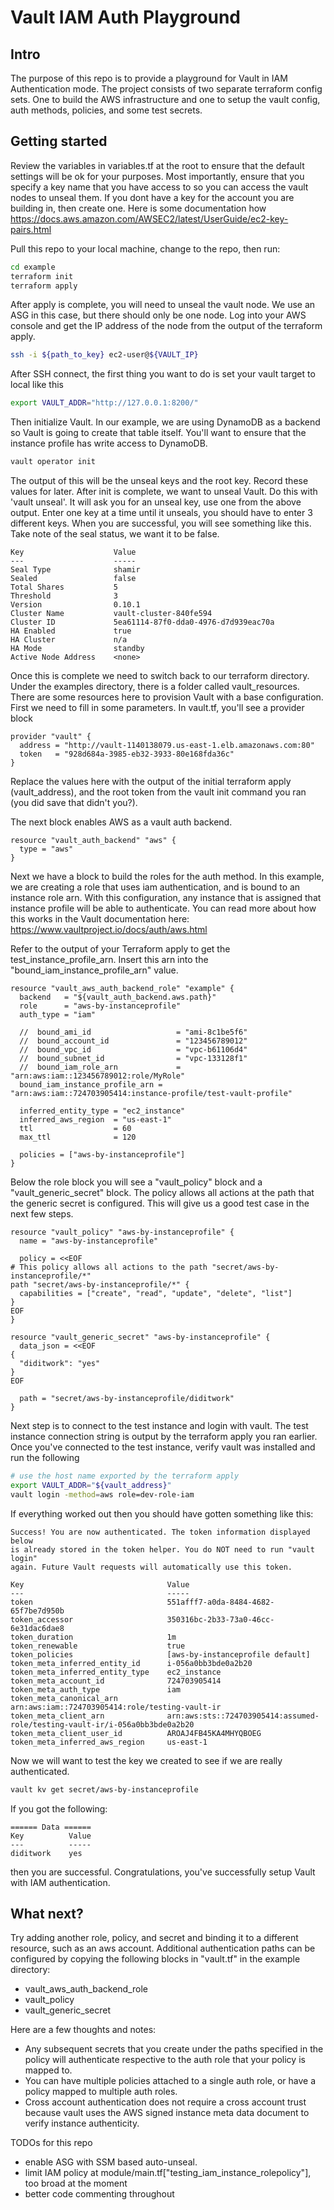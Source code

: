 # Vault IAM Auth Playground

## Intro

The purpose of this repo is to provide a playground for Vault in IAM Authentication mode.  The project consists of 
two separate terraform config sets.  One to build the AWS infrastructure and one to setup the vault config, auth methods,
policies, and some test secrets.

## Getting started

Review the variables in variables.tf at the root to ensure that the default settings will be ok for your purposes.
Most importantly, ensure that you specify a key name that you have access to so you can access the vault nodes to unseal
them.  If you dont have a key for the account you are building in, then create one.  Here is some documentation how
https://docs.aws.amazon.com/AWSEC2/latest/UserGuide/ec2-key-pairs.html

Pull this repo to your local machine, change to the repo, then run:

```bash
cd example
terraform init
terraform apply
``` 

After apply is complete, you will need to unseal the vault node.  We use an ASG in this case, but there should only be 
one node. Log into your AWS console and get the IP address of the node from the output of the 
terraform apply.  

```bash
ssh -i ${path_to_key} ec2-user@${VAULT_IP}
```

After SSH connect, the first thing you want to do is set your vault target to local like this

```bash
export VAULT_ADDR="http://127.0.0.1:8200/"
```

Then initialize Vault.  In our example, we are using DynamoDB as a backend so Vault is going to create that table itself. 
You'll want to ensure that the instance profile has write access to DynamoDB.

```bash
vault operator init
```

The output of this will be the unseal keys and the root key.  Record these values for later.  After init is complete,
we want to unseal Vault.  Do this with 'vault unseal'.  It will ask you for an unseal key, use one from the above output.  Enter one key at a time 
until it unseals, you should have to enter 3 different keys.  When you are successful, you will see
something like this.  Take note of the seal status, we want it to be false.

```
Key                    Value
---                    -----
Seal Type              shamir
Sealed                 false
Total Shares           5
Threshold              3
Version                0.10.1
Cluster Name           vault-cluster-840fe594
Cluster ID             5ea61114-87f0-dda0-4976-d7d939eac70a
HA Enabled             true
HA Cluster             n/a
HA Mode                standby
Active Node Address    <none>
```

Once this is complete we need to switch back to our terraform directory.  Under the examples directory, 
there is a folder called vault_resources.  There are some resources here to provision Vault with 
a base configuration.  First we need to fill in some parameters.  In vault.tf, you'll see a provider block

```hcl
provider "vault" {
  address = "http://vault-1140138079.us-east-1.elb.amazonaws.com:80"
  token   = "928d684a-3985-eb32-3933-80e168fda36c"
}
```

Replace the values here with the output of the initial terraform apply (vault_address), and the root token from the
vault init command you ran (you did save that didn't you?).

The next block enables AWS as a vault auth backend.

```hcl
resource "vault_auth_backend" "aws" {
  type = "aws"
}
```

Next we have a block to build the roles for the auth method.  In this example, we are creating a role that
uses iam authentication, and is bound to an instance role arn.  With this configuration, any instance that is assigned that 
instance profile will be able to authenticate.  You can read more about how this works in the Vault documentation here:
https://www.vaultproject.io/docs/auth/aws.html

Refer to the output of your Terraform apply to get the test_instance_profile_arn.  Insert this arn into the 
"bound_iam_instance_profile_arn" value.  

```hcl
resource "vault_aws_auth_backend_role" "example" {
  backend   = "${vault_auth_backend.aws.path}"
  role      = "aws-by-instanceprofile"
  auth_type = "iam"

  //  bound_ami_id                   = "ami-8c1be5f6"
  //  bound_account_id               = "123456789012"
  //  bound_vpc_id                   = "vpc-b61106d4"
  //  bound_subnet_id                = "vpc-133128f1"
  //  bound_iam_role_arn             = "arn:aws:iam::123456789012:role/MyRole"
  bound_iam_instance_profile_arn = "arn:aws:iam::724703905414:instance-profile/test-vault-profile"

  inferred_entity_type = "ec2_instance"
  inferred_aws_region  = "us-east-1"
  ttl                  = 60
  max_ttl              = 120

  policies = ["aws-by-instanceprofile"]
}
```

Below the role block you will see a "vault_policy" block and a "vault_generic_secret" block.  The policy allows all actions
at the path that the generic secret is configured.  This will give us a good test case in the next few steps.

```hcl
resource "vault_policy" "aws-by-instanceprofile" {
  name = "aws-by-instanceprofile"

  policy = <<EOF
# This policy allows all actions to the path "secret/aws-by-instanceprofile/*"
path "secret/aws-by-instanceprofile/*" {
  capabilities = ["create", "read", "update", "delete", "list"]
}
EOF
}

resource "vault_generic_secret" "aws-by-instanceprofile" {
  data_json = <<EOF
{
  "diditwork": "yes"
}
EOF

  path = "secret/aws-by-instanceprofile/diditwork"
}
```

Next step is to connect to the test instance and login with vault.  The test instance connection string is output by the 
terraform apply you ran earlier.  Once you've connected to the test instance, verify vault was installed and run the following

```bash
# use the host name exported by the terraform apply
export VAULT_ADDR="${vault_address}"
vault login -method=aws role=dev-role-iam
```

If everything worked out then you should have gotten something like this:

```
Success! You are now authenticated. The token information displayed below
is already stored in the token helper. You do NOT need to run "vault login"
again. Future Vault requests will automatically use this token.

Key                                Value
---                                -----
token                              551afff7-a0da-8484-4682-65f7be7d950b
token_accessor                     350316bc-2b33-73a0-46cc-6e31dac6dae8
token_duration                     1m
token_renewable                    true
token_policies                     [aws-by-instanceprofile default]
token_meta_inferred_entity_id      i-056a0bb3bde0a2b20
token_meta_inferred_entity_type    ec2_instance
token_meta_account_id              724703905414
token_meta_auth_type               iam
token_meta_canonical_arn           arn:aws:iam::724703905414:role/testing-vault-ir
token_meta_client_arn              arn:aws:sts::724703905414:assumed-role/testing-vault-ir/i-056a0bb3bde0a2b20
token_meta_client_user_id          AROAJ4FB45KA4MHYQBOEG
token_meta_inferred_aws_region     us-east-1
```

Now we will want to test the key we created to see if we are really authenticated.

```bash
vault kv get secret/aws-by-instanceprofile
```

If you got the following:
```
====== Data ======
Key          Value
---          -----
diditwork    yes
```

then you are successful.  Congratulations, you've successfully setup Vault with IAM authentication.

## What next?

Try adding another role, policy, and secret and binding it to a different resource, such as an aws account.  Additional
authentication paths can be configured by copying the following blocks in "vault.tf" in the example directory:
* vault_aws_auth_backend_role
* vault_policy
* vault_generic_secret

Here are a few thoughts and notes:
* Any subsequent secrets that you create under the paths specified in the policy will authenticate respective to the
auth role that your policy is mapped to.  
* You can have multiple policies attached to a single auth role, or have a policy mapped to multiple auth roles.
* Cross account authentication does not require a cross account trust because vault uses the AWS signed instance meta data 
document to verify instance authenticity.

TODOs for this repo
* enable ASG with SSM based auto-unseal.
* limit IAM policy at module/main.tf["testing_iam_instance_rolepolicy"], too broad at the moment 
* better code commenting throughout
